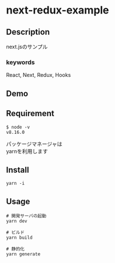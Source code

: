 # next-redux-example

## Description

next.jsのサンプル

### keywords

React, Next, Redux, Hooks

## Demo

## Requirement

```
$ node -v
v8.16.0
```

パッケージマネージャは   
yarnを利用します

## Install

```
yarn -i
```

## Usage

```
# 開発サーバの起動
yarn dev

# ビルド
yarn build

# 静的化
yarn generate
```
